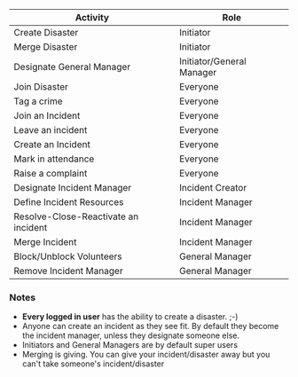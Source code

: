 | Activity | Role |
| ---- | ---- |
Create Disaster | Initiator
Merge Disaster | Initiator
Designate General Manager | Initiator/General Manager
Join Disaster |  Everyone
Tag a crime | Everyone
Join an Incident | Everyone
Leave an incident | Everyone
Create an Incident | Everyone
Mark in attendance | Everyone
Raise a complaint | Everyone
Designate Incident Manager | Incident Creator
Define Incident Resources | Incident Manager
Resolve-Close-Reactivate an incident | Incident Manager
Merge Incident | Incident Manager
Block/Unblock Volunteers | General Manager
Remove Incident Manager | General Manager

### Notes
- **Every logged in user** has the ability to create a disaster. ;-)
- Anyone can create an incident as they see fit. By default they become the incident manager, unless they designate someone else.
- Initiators and General Managers are by default super users
- Merging is giving. You can give your incident/disaster away but you can't take someone's incident/disaster
